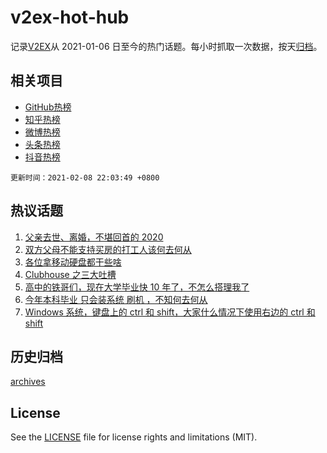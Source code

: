 # v2ex-hot-hub

 记录[V2EX](https://www.v2ex.com/)从 2021-01-06 日至今的热门话题。每小时抓取一次数据，按天[归档](archives)。
 
 ## 相关项目

- [GitHub热榜](https://github.com/lonnyzhang423/github-hot-hub)
- [知乎热榜](https://github.com/lonnyzhang423/zhihu-hot-hub)
- [微博热榜](https://github.com/lonnyzhang423/weibo-hot-hub)
- [头条热榜](https://github.com/lonnyzhang423/toutiao-hot-hub)
- [抖音热榜](https://github.com/lonnyzhang423/douyin-hot-hub)


 `更新时间：2021-02-08 22:03:49 +0800`

## 热议话题

1. [父亲去世、离婚，不堪回首的 2020](https://www.v2ex.com/t/752315)
1. [双方父母不能支持买房的打工人该何去何从](https://www.v2ex.com/t/752259)
1. [各位拿移动硬盘都干些啥](https://www.v2ex.com/t/752228)
1. [Clubhouse 之三大吐槽](https://www.v2ex.com/t/752217)
1. [高中的铁哥们，现在大学毕业快 10 年了，不怎么搭理我了](https://www.v2ex.com/t/752354)
1. [今年本科毕业 只会装系统 刷机 ，不知何去何从](https://www.v2ex.com/t/752205)
1. [Windows 系统，键盘上的 ctrl 和 shift，大家什么情况下使用右边的 ctrl 和 shift](https://www.v2ex.com/t/752294)

## 历史归档

[archives](archives)

## License

See the [LICENSE](LICENSE) file for license rights and limitations (MIT).
